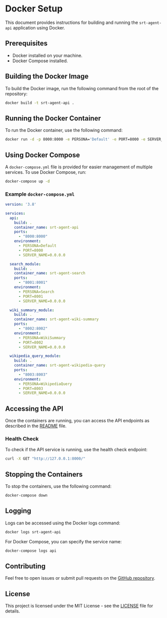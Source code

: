 # Docker Setup

This document provides instructions for building and running the `srt-agent-api` application using Docker.

## Prerequisites

- Docker installed on your machine.
- Docker Compose installed.

## Building the Docker Image

To build the Docker image, run the following command from the root of the repository:

```bash
docker build -t srt-agent-api .
```

## Running the Docker Container

To run the Docker container, use the following command:

```bash
docker run -d -p 8000:8000 -e PERSONA='Default' -e PORT=8000 -e SERVER_NAME='0.0.0.0' --name srt-agent-api srt-agent-api
```

## Using Docker Compose

A `docker-compose.yml` file is provided for easier management of multiple services. To use Docker Compose, run:

```bash
docker-compose up -d
```

### Example `docker-compose.yml`

```yaml
version: '3.8'

services:
  api:
    build: .
    container_name: srt-agent-api
    ports:
      - "8000:8000"
    environment:
      - PERSONA=Default
      - PORT=8000
      - SERVER_NAME=0.0.0.0

  search_module:
    build: .
    container_name: srt-agent-search
    ports:
      - "8001:8001"
    environment:
      - PERSONA=Search
      - PORT=8001
      - SERVER_NAME=0.0.0.0

  wiki_summary_module:
    build: .
    container_name: srt-agent-wiki-summary
    ports:
      - "8002:8002"
    environment:
      - PERSONA=WikiSummary
      - PORT=8002
      - SERVER_NAME=0.0.0.0

  wikipedia_query_module:
    build: .
    container_name: srt-agent-wikipedia-query
    ports:
      - "8003:8003"
    environment:
      - PERSONA=WikipediaQuery
      - PORT=8003
      - SERVER_NAME=0.0.0.0
```

## Accessing the API

Once the containers are running, you can access the API endpoints as described in the [README](README.md) file.

### Health Check

To check if the API service is running, use the health check endpoint:

```bash
curl -X GET "http://127.0.0.1:8000/"
```

## Stopping the Containers

To stop the containers, use the following command:

```bash
docker-compose down
```

## Logging

Logs can be accessed using the Docker logs command:

```bash
docker logs srt-agent-api
```

For Docker Compose, you can specify the service name:

```bash
docker-compose logs api
```

## Contributing

Feel free to open issues or submit pull requests on the [GitHub repository](https://github.com/SolidRusT/srt-agent-api).

## License

This project is licensed under the MIT License - see the [LICENSE](LICENSE) file for details.

